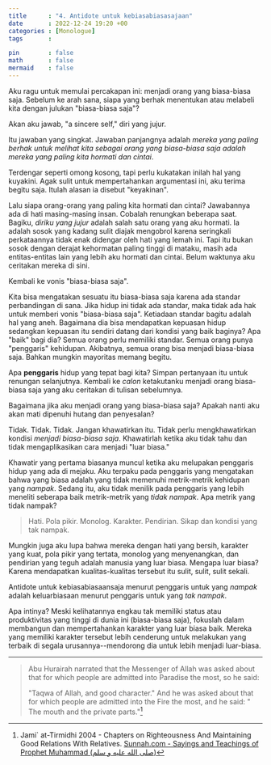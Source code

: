 ```yaml
---
title      : "4. Antidote untuk kebiasabiasasajaan"
date       : 2022-12-24 19:20 +00
categories : [Monologue]
tags       : 

pin        : false
math       : false
mermaid    : false
---
```


Aku ragu untuk memulai percakapan ini: menjadi orang yang biasa-biasa saja. Sebelum ke arah sana, siapa yang berhak menentukan atau melabeli kita dengan julukan "biasa-biasa saja"? 

Akan aku jawab, "a sincere self," diri yang jujur.

Itu jawaban yang singkat. Jawaban panjangnya adalah *mereka yang paling berhak untuk melihat kita sebagai orang yang biasa-biasa saja adalah mereka yang paling kita hormati dan cintai*.

Terdengar seperti omong kosong, tapi perlu kukatakan inilah hal yang kuyakini. Agak sulit untuk mempertahankan argumentasi ini, aku terima begitu saja. Itulah alasan ia disebut "keyakinan".

Lalu siapa orang-orang yang paling kita hormati dan cintai? Jawabannya ada di hati masing-masing insan. Cobalah renungkan beberapa saat. Bagiku, *diriku yang jujur* adalah salah satu orang yang aku hormati. Ia adalah sosok yang kadang sulit diajak mengobrol karena seringkali perkataannya tidak enak didengar oleh hati yang lemah ini. Tapi itu bukan sosok dengan derajat kehormatan paling tinggi di mataku, masih ada entitas-entitas lain yang lebih aku hormati dan cintai. Belum waktunya aku ceritakan mereka di sini.

Kembali ke vonis "biasa-biasa saja".

Kita bisa mengatakan sesuatu itu biasa-biasa saja karena ada standar perbandingan di sana. Jika hidup ini tidak ada standar, maka tidak ada hak untuk memberi vonis "biasa-biasa saja". Ketiadaan standar bagitu adalah hal yang aneh. Bagaimana dia bisa mendapatkan kepuasan hidup sedangkan kepuasan itu sendiri datang dari kondisi yang baik baginya? Apa "baik" bagi dia? Semua orang perlu memiliki standar. Semua orang punya "penggaris" kehidupan. Akibatnya, semua orang bisa menjadi biasa-biasa saja. Bahkan mungkin mayoritas memang begitu.

Apa **penggaris** hidup yang tepat bagi kita? Simpan pertanyaan itu untuk renungan selanjutnya. Kembali ke *calon* ketakutanku menjadi orang biasa-biasa saja yang aku ceritakan di tulisan sebelumnya.

Bagaimana jika aku menjadi orang yang biasa-biasa saja? Apakah nanti aku akan mati dipenuhi hutang dan penyesalan?

Tidak. Tidak. Tidak. Jangan khawatirkan itu. Tidak perlu mengkhawatirkan kondisi *menjadi biasa-biasa saja*. Khawatirlah ketika aku tidak tahu dan tidak mengaplikasikan cara menjadi "luar biasa."

Khawatir yang pertama biasanya muncul ketika aku melupakan penggaris hidup yang ada di mejaku. Aku terpaku pada penggaris yang mengatakan bahwa yang biasa adalah yang tidak memenuhi metrik-metrik kehidupan yang *nampak*. Sedang itu, aku tidak menilik pada penggaris yang lebih meneliti seberapa baik metrik-metrik yang *tidak nampak*. Apa metrik yang tidak nampak?

> Hati. Pola pikir. Monolog. Karakter. Pendirian. Sikap dan kondisi yang tak nampak.

Mungkin juga aku lupa bahwa mereka dengan hati yang bersih, karakter yang kuat, pola pikir yang tertata, monolog yang menyenangkan, dan pendirian yang teguh adalah manusia yang luar biasa. Mengapa luar biasa? Karena mendapatkan kualitas-kualitas tersebut itu sulit, sulit, sulit sekali.

Antidote untuk kebiasabiasaansaja menurut penggaris untuk yang *nampak* adalah keluarbiasaan menurut penggaris untuk yang *tak nampak*.

Apa intinya? Meski kelihatannya engkau tak memiliki status atau produktivitas yang tinggi di dunia ini (biasa-biasa saja), fokuslah dalam membangun dan mempertahankan karakter yang luar biasa baik. Mereka yang memiliki karakter tersebut lebih cenderung untuk melakukan yang terbaik di segala urusannya--mendorong dia untuk lebih menjadi luar-biasa.

---

> Abu Hurairah narrated that the Messenger of Allah was asked about that for which people are admitted into Paradise the most, so he said:
> 
> "Taqwa of Allah, and good character." And he was asked about that for which people are admitted into the Fire the most, and he said: " The mouth and the private parts."[^1]

[^1]: Jami` at-Tirmidhi 2004 - Chapters on Righteousness And Maintaining Good Relations With Relatives. [Sunnah.com - Sayings and Teachings of Prophet Muhammad (صلى الله عليه و سلم)](https://sunnah.com/tirmidhi:2004) 
